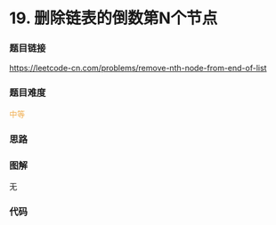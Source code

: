 # 19. 删除链表的倒数第N个节点

### 题目链接

https://leetcode-cn.com/problems/remove-nth-node-from-end-of-list

### 题目难度

<font color=#F0AD4E>中等</font>

### 思路



### 图解

无

### 代码

```python
```